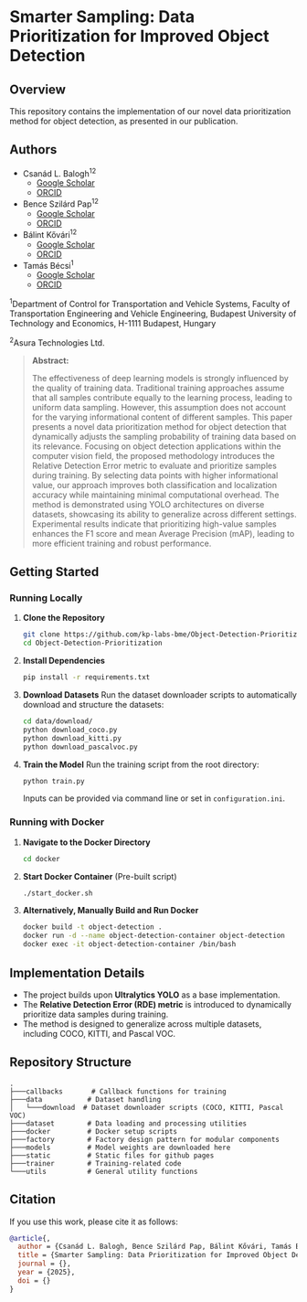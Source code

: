 # Smarter Sampling: Data Prioritization for Improved Object Detection

## Overview
This repository contains the implementation of our novel data prioritization method for object detection, as presented in our publication.

## Authors
- Csanád L. Balogh<sup>1</sup><sup>2</sup>
  - [Google Scholar](https://scholar.google.com/citations?user=p0eQRMAAAAAJ&hl=hu&oi=ao)
  - [ORCID](https://orcid.org/0000-0001-9194-8574)
- Bence Szilárd Pap<sup>1</sup><sup>2</sup>
  - [Google Scholar](#)
  - [ORCID](#)
- Bálint Kővári<sup>1</sup><sup>2</sup>
  - [Google Scholar](https://scholar.google.com/citations?user=WrtttXEAAAAJ&hl=hu&oi=ao)
  - [ORCID](https://orcid.org/0000-0003-2178-2921)
- Tamás Bécsi<sup>1</sup>
  - [Google Scholar](https://scholar.google.com/citations?user=Sdw_b5YAAAAJ&hl=hu&oi=ao)
  - [ORCID](https://orcid.org/0000-0002-1487-9672)

<sup>1</sup>Department of Control for Transportation and Vehicle Systems, Faculty of Transportation Engineering and Vehicle Engineering, Budapest University of Technology and Economics, H-1111 Budapest, Hungary

<sup>2</sup>Asura Technologies Ltd.

> **Abstract:**
>
> The effectiveness of deep learning models is strongly influenced by the quality of training data. Traditional training approaches assume that all samples contribute equally to the learning process, leading to uniform data sampling. However, this assumption does not account for the varying informational content of different samples. This paper presents a novel data prioritization method for object detection that dynamically adjusts the sampling probability of training data based on its relevance. Focusing on object detection applications within the computer vision field, the proposed methodology introduces the Relative Detection Error metric to evaluate and prioritize samples during training. By selecting data points with higher informational value, our approach improves both classification and localization accuracy while maintaining minimal computational overhead. The method is demonstrated using YOLO architectures on diverse datasets, showcasing its ability to generalize across different settings. Experimental results indicate that prioritizing high-value samples enhances the F1 score and mean Average Precision (mAP), leading to more efficient training and robust performance.

## Getting Started

### Running Locally

1. **Clone the Repository**
   ```sh
   git clone https://github.com/kp-labs-bme/Object-Detection-Prioritization
   cd Object-Detection-Prioritization
   ```
2. **Install Dependencies**
   ```sh
   pip install -r requirements.txt
   ```
3. **Download Datasets**
   Run the dataset downloader scripts to automatically download and structure the datasets:
   ```sh
   cd data/download/
   python download_coco.py
   python download_kitti.py
   python download_pascalvoc.py
   ```
4. **Train the Model**
   Run the training script from the root directory:
   ```sh
   python train.py
   ```
   Inputs can be provided via command line or set in `configuration.ini`.

### Running with Docker

1. **Navigate to the Docker Directory**
   ```sh
   cd docker
   ```
2. **Start Docker Container** (Pre-built script)
   ```sh
   ./start_docker.sh
   ```
3. **Alternatively, Manually Build and Run Docker**
   ```sh
   docker build -t object-detection .
   docker run -d --name object-detection-container object-detection
   docker exec -it object-detection-container /bin/bash
   ```

## Implementation Details

- The project builds upon **Ultralytics YOLO** as a base implementation.
- The **Relative Detection Error (RDE) metric** is introduced to dynamically prioritize data samples during training.
- The method is designed to generalize across multiple datasets, including COCO, KITTI, and Pascal VOC.

## Repository Structure
```
.
├───callbacks       # Callback functions for training
├───data           # Dataset handling
│   └───download  # Dataset downloader scripts (COCO, KITTI, Pascal VOC)
├───dataset        # Data loading and processing utilities
├───docker         # Docker setup scripts
├───factory        # Factory design pattern for modular components
├───models         # Model weights are downloaded here
├───static         # Static files for github pages       
├───trainer        # Training-related code
└───utils          # General utility functions
```


## Citation

If you use this work, please cite it as follows:

```bibtex
@article{,
  author = {Csanád L. Balogh, Bence Szilárd Pap, Bálint Kővári, Tamás Bécsi},
  title = {Smarter Sampling: Data Prioritization for Improved Object Detection},
  journal = {},
  year = {2025},
  doi = {}
}
```
